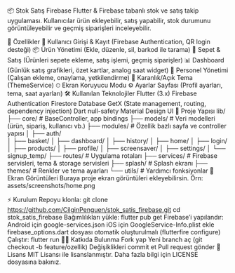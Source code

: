 📦 Stok Satış Firebase
Flutter & Firebase tabanlı stok ve satış takip uygulaması.
Kullanıcılar ürün ekleyebilir, satış yapabilir, stok durumunu görüntüleyebilir ve geçmiş siparişleri inceleyebilir.

🚀 Özellikler
🔑 Kullanıcı Girişi & Kayıt (Firebase Authentication, QR login desteği)
📦 Ürün Yönetimi (Ekle, düzenle, sil, barkod ile tarama)
🛒 Sepet & Satış (Ürünleri sepete ekleme, satış işlemi, geçmiş siparişler)
📊 Dashboard (Günlük satış grafikleri, özet kartlar, analog saat widget)
👥 Personel Yönetimi (Çalışan ekleme, onaylama, yetkilendirme)
🎨 Karanlık/Açık Tema (ThemeService)
⏱ Ekran Koruyucu Modu
⚙️ Ayarlar Sayfası (Profil ayarları, tema, saat ayarları)
🛠 Kullanılan Teknolojiler
Flutter (3.x)
Firebase
Authentication
Firestore Database
GetX (State management, routing, dependency injection)
Dart null-safety
Material Design UI
📂 Proje Yapısı
lib/
 ├── core/              # BaseController, app bindings
 ├── models/            # Veri modelleri (ürün, sipariş, kullanıcı vb.)
 ├── modules/           # Özellik bazlı sayfa ve controller yapısı
 │   ├── auth/          
 │   ├── basket/
 │   ├── dashboard/
 │   ├── history/
 │   ├── home/
 │   ├── login/
 │   ├── products/
 │   ├── profile/
 │   ├── screensaver/
 │   ├── settings/
 │   └── signup_temp/
 ├── routes/            # Uygulama rotaları
 ├── services/          # Firebase servisleri, tema & storage servisleri
 ├── splash/            # Splash ekranı
 ├── themes/            # Renkler ve tema ayarları
 └── utils/             # Yardımcı fonksiyonlar
📸 Ekran Görüntüleri
Buraya proje ekran görüntüleri ekleyebilirsin. Örn: assets/screenshots/home.png

⚡ Kurulum
Repoyu klonla:
git clone https://github.com/CilginPenguen/stok_satis_firebase.git
cd stok_satis_firebase
Bağımlılıkları yükle:
flutter pub get
Firebase’i yapılandır:
Android için google-services.json
iOS için GoogleService-Info.plist ekle
firebase_options.dart dosyası otomatik oluşturulmalı (flutterfire configure)
Çalıştır:
flutter run
👨‍💻 Katkıda Bulunma
Fork yap
Yeni branch aç (git checkout -b feature/ozellik)
Değişiklikleri commit et
Pull request gönder
📄 Lisans
MIT Lisansı ile lisanslanmıştır. Daha fazla bilgi için LICENSE dosyasına bakınız.
